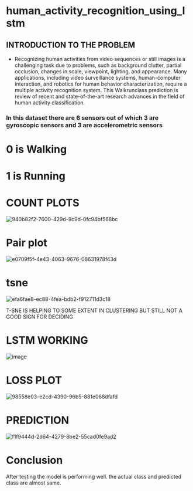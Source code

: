 # human_activity_recognition_using_lstm

## INTRODUCTION TO THE PROBLEM  

* Recognizing human activities from video sequences or still images is a challenging task due to problems, such as background clutter, partial occlusion, changes in scale, viewpoint, lighting, and appearance. Many applications, including video surveillance systems, human-computer interaction, and robotics for human behavior characterization, require a multiple activity recognition system. This Walkrunclass prediction is review of recent and state-of-the-art research advances in the field of human activity classification. 

### In this dataset there are 6 sensors out of which 3 are gyroscopic sensors and 3 are accelerometric sensors



# 0 is Walking
# 1 is Running
# COUNT PLOTS
![940b82f2-7600-429d-9c9d-0fc94bf568bc](https://user-images.githubusercontent.com/64718250/143169733-f4b2cd4e-6e8a-4b3a-95c6-2ff1595daa7e.png)
# Pair plot
![e0709f5f-4e43-4063-9676-08631978f43d](https://user-images.githubusercontent.com/64718250/143169782-4ffbdade-c17b-42ec-a043-1bfac5eeae0d.png)

# tsne
![efa6fae8-ec88-4fea-bdb2-f912711d3c18](https://user-images.githubusercontent.com/64718250/143169796-e8b4a9d6-2123-4ee1-80fb-3804996a8ee1.png)

T-SNE IS HELPING TO SOME EXTENT IN CLUSTERING BUT STILL NOT A GOOD SIGN FOR DECIDING
 
 # LSTM WORKING
![image](https://user-images.githubusercontent.com/64718250/143169883-28c57643-9ab0-4619-914b-64175c439dce.png)

# LOSS PLOT


![98558e03-e2cd-4390-96b5-881e068dfafd](https://user-images.githubusercontent.com/64718250/143170000-7bfc67b4-964b-4d69-add4-5298ca75d699.png)

# PREDICTION
![f1f9444d-2d64-4279-8be2-55cad0fe9ad2](https://user-images.githubusercontent.com/64718250/143170053-cfa8b1c8-e1c1-40b9-822d-6d68786e9080.png)


# Conclusion

After testing the model is performing well. the actual class and predicted class are almost same.
